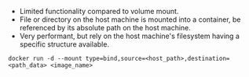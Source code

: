 - Limited functionality compared to volume mount.
- File or directory on the host machine is mounted into a container, be referenced by its absolute path on the host machine.
- Very performant, but rely on the host machine's filesystem having a specific structure available.
```shell
docker run -d --mount type=bind,source=<host_path>,destination=<path_data> <image_name>
```